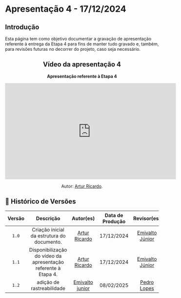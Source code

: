 # <a id="Apresentação 4"></a>Apresentação 4 - 17/12/2024

## Introdução 
Esta página tem como objetivo documentar a gravação de apresentação referente à entrega da Etapa 4 para fins de manter tudo gravado e, também, para revisões futuras no decorrer do projeto, caso seja necessário.



<center>

## Vídeo da apresentação 4

<div align="center">
    <p><strong>Apresentação referente à Etapa 4</strong></p>
</div>

<iframe width="560" height="315" src="https://www.youtube.com/embed/Q13c6_0DwYc?si=rlncZcPsK0x29f8Q" title="YouTube video player" frameborder="0" allow="accelerometer; autoplay; clipboard-write; encrypted-media; gyroscope; picture-in-picture; web-share" referrerpolicy="strict-origin-when-cross-origin" allowfullscreen></iframe>

<div align="center">
    <p>Autor: <a href="https://github.com/algorithmorphic">Artur Ricardo</a>.</p>
</div>

</center>



## 📑 Histórico de Versões
| Versão | Descrição | Autor(es) | Data de Produção | Revisor(es) | Data de Revisão |   
| :----: | :-------: | :-------: | :--------------: | :---------: | :-------------: |
| `1.0`  | Criação inicial da estrutura do documento.  | [Artur Ricardo](https://github.com/algorithmorphic) | 17/12/2024 | [Emivalto Júnior](https://github.com/EmivaltoJrr) | 07/02/2025 |
| `1.1`  | Disponibilização do vídeo da apresentação referente à Etapa 4.  | [Artur Ricardo](https://github.com/algorithmorphic) | 17/12/2024 | [Emivalto Júnior](https://github.com/EmivaltoJrr) | 07/02/2025 |
|  `1.2` | adição de rastreabilidade | [Emivalto junior](https://github.com/EmivaltoJrr) | 08/02/2025 | [Pedro Lopes](https://github.com/pLopess) | 10/02/2025 |

